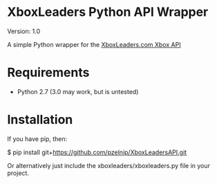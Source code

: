 XboxLeaders Python API Wrapper
===================

Version: 1.0

A simple Python wrapper for the [XboxLeaders.com Xbox API](http://www.xboxleaders.com/docs/api)


Requirements
============

* Python 2.7 (3.0 may work, but is untested) 


Installation
============

If you have pip, then:

$ pip install git+https://github.com/pzelnip/XboxLeadersAPI.git

Or alternatively just include the xboxleaders/xboxleaders.py file in your
project.
